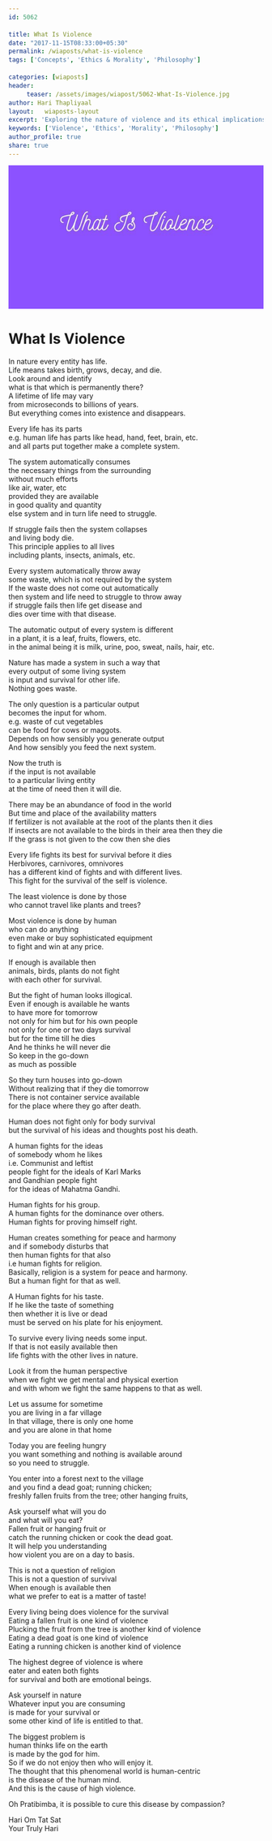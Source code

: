 ```yaml
--- 
id: 5062

title: What Is Violence
date: "2017-11-15T08:33:00+05:30"
permalink: /wiaposts/what-is-violence
tags: ['Concepts', 'Ethics & Morality', 'Philosophy']    

categories: [wiaposts] 
header:
     teaser: /assets/images/wiapost/5062-What-Is-Violence.jpg
author: Hari Thapliyaal 
layout:   wiaposts-layout
excerpt: 'Exploring the nature of violence and its ethical implications.' 
keywords: ['Violence', 'Ethics', 'Morality', 'Philosophy']
author_profile: true 
share: true 
---
```


![What Is Violence](/assets/images/wiapost/5062-What-Is-Violence.jpg)     
   
# What Is Violence   
   
In nature every entity has life.     
Life means takes birth, grows, decay, and die.     
Look around and identify     
what is that which is permanently there?     
A lifetime of life may vary     
from microseconds to billions of years.     
But everything comes into existence and disappears.    
    
Every life has its parts     
e.g. human life has parts like head, hand, feet, brain, etc.     
and all parts put together make a complete system.    
    
The system automatically consumes     
the necessary things from the surrounding     
without much efforts     
like air, water, etc     
provided they are available     
in good quality and quantity     
else system and in turn life need to struggle.    
    
If struggle fails then the system collapses     
and living body die.     
This principle applies to all lives     
including plants, insects, animals, etc.    
    
Every system automatically throw away     
some waste, which is not required by the system     
If the waste does not come out automatically     
then system and life need to struggle to throw away     
if struggle fails then life get disease and     
dies over time with that disease.    
    
The automatic output of every system is different     
in a plant, it is a leaf, fruits, flowers, etc.     
in the animal being it is milk, urine, poo, sweat, nails, hair, etc.    
    
Nature has made a system in such a way that     
every output of some living system     
is input and survival for other life.     
Nothing goes waste.    
    
The only question is a particular output     
becomes the input for whom.     
e.g. waste of cut vegetables     
can be food for cows or maggots.     
Depends on how sensibly you generate output     
And how sensibly you feed the next system.    
    
Now the truth is     
if the input is not available     
to a particular living entity     
at the time of need then it will die.    
    
There may be an abundance of food in the world     
But time and place of the availability matters     
If fertilizer is not available at the root of the plants then it dies     
If insects are not available to the birds in their area then they die     
If the grass is not given to the cow then she dies    
    
Every life fights its best for survival before it dies     
Herbivores, carnivores, omnivores     
has a different kind of fights and with different lives.     
This fight for the survival of the self is violence.    
    
The least violence is done by those     
who cannot travel like plants and trees?    
    
Most violence is done by human     
who can do anything     
even make or buy sophisticated equipment     
to fight and win at any price.    
    
If enough is available then     
animals, birds, plants do not fight     
with each other for survival.    
    
But the fight of human looks illogical.     
Even if enough is available he wants     
to have more for tomorrow     
not only for him but for his own people     
not only for one or two days survival     
but for the time till he dies     
And he thinks he will never die     
So keep in the go-down     
as much as possible    
    
So they turn houses into go-down     
Without realizing that if they die tomorrow     
There is not container service available     
for the place where they go after death.    
    
Human does not fight only for body survival     
but the survival of his ideas and thoughts post his death.    
    
A human fights for the ideas     
of somebody whom he likes     
i.e. Communist and leftist     
people fight for the ideals of Karl Marks     
and Gandhian people fight     
for the ideas of Mahatma Gandhi.    
    
Human fights for his group.     
A human fights for the dominance over others.     
Human fights for proving himself right.    
    
Human creates something for peace and harmony     
and if somebody disturbs that     
then human fights for that also     
i.e human fights for religion.     
Basically, religion is a system for peace and harmony.     
But a human fight for that as well.    
    
A Human fights for his taste.     
If he like the taste of something     
then whether it is live or dead     
must be served on his plate for his enjoyment.    
    
To survive every living needs some input.     
If that is not easily available then     
life fights with the other lives in nature.    
    
Look it from the human perspective     
when we fight we get mental and physical exertion     
and with whom we fight the same happens to that as well.    
    
Let us assume for sometime     
you are living in a far village     
In that village, there is only one home     
and you are alone in that home    
    
Today you are feeling hungry     
you want something and nothing is available around     
so you need to struggle.    
    
You enter into a forest next to the village     
and you find a dead goat; running chicken;     
freshly fallen fruits from the tree; other hanging fruits,    
    
Ask yourself what will you do     
and what will you eat?     
Fallen fruit or hanging fruit or     
catch the running chicken or cook the dead goat.     
It will help you understanding     
how violent you are on a day to basis.    
    
This is not a question of religion     
This is not a question of survival     
When enough is available then     
what we prefer to eat is a matter of taste!    
    
Every living being does violence for the survival     
Eating a fallen fruit is one kind of violence     
Plucking the fruit from the tree is another kind of violence     
Eating a dead goat is one kind of violence     
Eating a running chicken is another kind of violence    
    
The highest degree of violence is where     
eater and eaten both fights     
for survival and both are emotional beings.    
    
Ask yourself in nature     
Whatever input you are consuming     
is made for your survival or     
some other kind of life is entitled to that.    
    
The biggest problem is     
human thinks life on the earth     
is made by the god for him.     
So if we do not enjoy then who will enjoy it.     
The thought that this phenomenal world is human-centric     
is the disease of the human mind.     
And this is the cause of high violence.    
    
Oh Pratibimba, it is possible to cure this disease by compassion?    
    
Hari Om Tat Sat     
Your Truly Hari    

